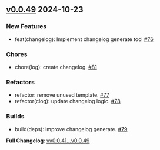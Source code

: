 ## [v0.0.49](https://github.com/openimsdk/actions-test/releases/tag/v0.0.49) 2024-10-23

### New Features
* feat(changelog): Implement changelog generate tool [#76](https://github.com/openimsdk/actions-test/pull/76)

### Chores
* chore(log): create changelog. [#81](https://github.com/openimsdk/actions-test/pull/81)

### Refactors
* refactor: remove unused template. [#77](https://github.com/openimsdk/actions-test/pull/77)
* refactor(clog): update changelog logic. [#78](https://github.com/openimsdk/actions-test/pull/78)

### Builds
* build(deps): improve changelog generate. [#79](https://github.com/openimsdk/actions-test/pull/79)

**Full Changelog**: [vv0.0.41...v0.0.49](https://github.com/openimsdk/actions-test/compare/v0.0.41...v0.0.49)

